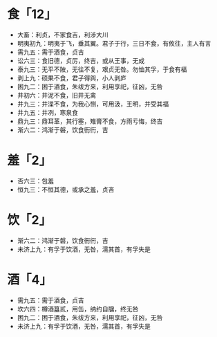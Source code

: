 # 食「12」
* 大畜：利贞，不家食吉，利涉大川
* 明夷初九：明夷于飞，垂其翼。君子于行，三日不食，有攸往，主人有言
* 需九五：需于酒食，贞吉
* 讼六三：食旧德，贞厉，终吉，或从王事，无成
* 泰九三：无平不陂，无往不复，艰贞无咎。勿恤其孚，于食有福
* 剥上九：硕果不食，君子得舆，小人剥庐
* 困九二：困于酒食，朱绂方来，利用享祀，征凶，无咎
* 井初六：井泥不食，旧井无禽
* 井九三：井渫不食，为我心恻，可用汲，王明，并受其福
* 井九五：井冽，寒泉食
* 鼎九三：鼎耳革，其行塞，雉膏不食，方雨亏悔，终吉
* 渐六二：鸿渐于磐，饮食衎衎，吉
# 羞「2」
* 否六三：包羞
* 恒九三：不恒其德，或承之羞，贞吝
# 饮「2」
* 渐六二：鸿渐于磐，饮食衎衎，吉
* 未济上九：有孚于饮酒，无咎，濡其首，有孚失是
# 酒「4」
* 需九五：需于酒食，贞吉
* 坎六四：樽酒簋贰，用缶，纳约自牖，终无咎
* 困九二：困于酒食，朱绂方来，利用享祀，征凶，无咎
* 未济上九：有孚于饮酒，无咎，濡其首，有孚失是